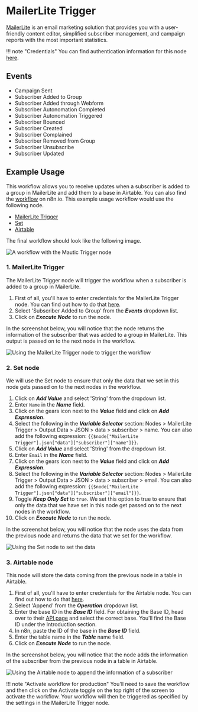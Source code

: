 # MailerLite Trigger

[MailerLite](https://www.mailerlite.com/) is an email marketing solution that provides you with a user-friendly content editor, simplified subscriber management, and campaign reports with the most important statistics.

!!! note "Credentials"
    You can find authentication information for this node [here](/integrations/builtin/credentials/mailerlite/).


## Events

- Campaign Sent
- Subscriber Added to Group
- Subscriber Added through Webform
- Subscriber Autonomation Completed
- Subscriber Autonomation Triggered
- Subscriber Bounced
- Subscriber Created
- Subscriber Complained
- Subscriber Removed from Group
- Subscriber Unsubscribe
- Subscriber Updated

## Example Usage

This workflow allows you to receive updates when a subscriber is added to a group in MailerLite and add them to a base in Airtable. You can also find the [workflow](https://n8n.io/workflows/759) on n8n.io. This example usage workflow would use the following node.

- [MailerLite Trigger]()
- [Set](/integrations/builtin/core-nodes/n8n-nodes-base.set/)
- [Airtable](/integrations/builtin/app-nodes/n8n-nodes-base.airtable/)

The final workflow should look like the following image.

![A workflow with the Mautic Trigger node](/_images/integrations/builtin/trigger-nodes/mailerlitetrigger/workflow.png)

### 1. MailerLite Trigger

 The MailerLite Trigger node will trigger the workflow when a subscriber is added to a group in MailerLite.

1. First of all, you'll have to enter credentials for the MailerLite Trigger node. You can find out how to do that [here](/integrations/builtin/credentials/mailerlite/).
2. Select 'Subscriber Added to Group' from the ***Events*** dropdown list.
3. Click on ***Execute Node*** to run the node.

In the screenshot below, you will notice that the node returns the information of the subscriber that was added to a group in MailerLite. This output is passed on to the next node in the workflow.

![Using the MailerLite Trigger node to trigger the workflow](/_images/integrations/builtin/trigger-nodes/mailerlitetrigger/mailerlitetrigger_node.png)

### 2. Set node

We will use the Set node to ensure that only the data that we set in this node gets passed on to the next nodes in the workflow.

1. Click on ***Add Value*** and select 'String' from the dropdown list.
2. Enter `Name` in the ***Name*** field.
3. Click on the gears icon next to the ***Value*** field and click on ***Add Expression***.
4. Select the following in the ***Variable Selector*** section: Nodes > MailerLite Trigger > Output Data > JSON > data > subscriber > name. You can also add the following expression: `{{$node["MailerLite Trigger"].json["data"]["subscriber"]["name"]}}`.
5. Click on ***Add Value*** and select 'String' from the dropdown list.
6. Enter `Email` in the ***Name*** field.
7. Click on the gears icon next to the ***Value*** field and click on ***Add Expression***.
8. Select the following in the ***Variable Selector*** section: Nodes > MailerLite Trigger > Output Data > JSON > data > subscriber > email. You can also add the following expression: `{{$node["MailerLite Trigger"].json["data"]["subscriber"]["email"]}}`.
9. Toggle ***Keep Only Set*** to `true`. We set this option to true to ensure that only the data that we have set in this node get passed on to the next nodes in the workflow.
10. Click on ***Execute Node*** to run the node.

In the screenshot below, you will notice that the node uses the data from the previous node and returns the data that we set for the workflow.

![Using the Set node to set the data](/_images/integrations/builtin/trigger-nodes/mailerlitetrigger/set_node.png)

### 3. Airtable node

This node will store the data coming from the previous node in a table in Airtable.

1. First of all, you'll have to enter credentials for the Airtable node. You can find out how to do that [here](/integrations/builtin/credentials/airtable/).
2. Select 'Append' from the ***Operation*** dropdown list.
3. Enter the base ID in the ***Base ID*** field. For obtaining the Base ID, head over to their [API page](https://airtable.com/api) and select the correct base. You'll find the Base ID under the Introduction section.
4. In n8n, paste the ID of the base in the ***Base ID*** field.
5. Enter the table name in the ***Table*** name field.
6. Click on ***Execute Node*** to run the node.

In the screenshot below, you will notice that the node adds the information of the subscriber from the previous node in a table in Airtable.

![Using the Airtable node to append the information of a subscriber](/_images/integrations/builtin/trigger-nodes/mailerlitetrigger/airtable_node.png)

!!! note "Activate workflow for production"
    You'll need to save the workflow and then click on the Activate toggle on the top right of the screen to activate the workflow. Your workflow will then be triggered as specified by the settings in the MailerLite Trigger node.

